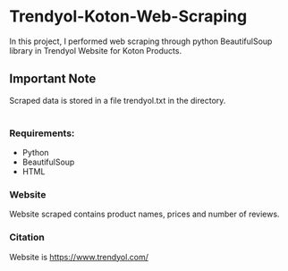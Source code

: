 # Trendyol-Koton-Web-Scraping

In this project, I performed web scraping through python BeautifulSoup library in Trendyol Website for Koton Products. 


## Important Note

Scraped data is stored in a file trendyol.txt in the directory.
<br/><br/>

### Requirements:

- Python 
- BeautifulSoup
- HTML



### Website

Website scraped contains product names, prices and number of reviews.


### Citation

Website is https://www.trendyol.com/
